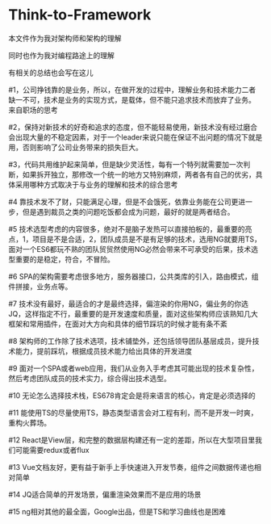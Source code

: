 # Think-to-Framework
本文件作为我对架构师和架构的理解

同时也作为我对编程路途上的理解

有相关的总结也会写在这儿

#1，公司挣钱靠的是业务，所以，在做开发的过程中，理解业务和技术能力二者缺一不可，技术是业务的实现方式，是载体，但不能只追求技术而放弃了业务。    来自职场的思考

#2，保持对新技术的好奇和追求的态度，但不能轻易使用，新技术没有经过磨合会出现大量的不稳定因素，对于一个leader来说只能在保证不出问题的情况下就是用，否则影响了公司业务带来的损失巨大。

#3，代码共用维护起来简单，但是缺少灵活性，每有一个特列就需要加一次判断，如果拆开独立，那修改一个统一的地方又特别麻烦，两者各有自己的优劣，具体采用哪种方式取决于与业务的理解和技术的综合思考

#4 靠技术发不了财，只能满足心理，但是不会饿死，依靠业务能在公司更进一步，但是遇到裁员之类的问题吃饭都会成为问题，最好的就是两者结合。

#5 技术选型考虑的内容很多，绝对不是脑子发热可以直接拍板的，最重要的亮点，1，项目是不是合适，2，团队成员是不是有足够的技术，选用NG就要用TS，面对一个ES6都玩不熟的团队贸贸然使用NG必然会带来不可承受的后果，技术选型重要的是稳定，符合，不冒险。

#6 SPA的架构需要考虑很多地方，服务器接口，公共类库的引入，路由模式，组件拼接，业务点等。

#7 技术没有最好，最适合的才是最终选择，偏渲染的你用NG，偏业务的你选JQ，这样指定不行，最重要的是开发速度和质量，面对这些架构师应该熟知几大框架和常用插件，在面对大方向和具体的细节踩坑的时候才能有条不紊

#8 架构师的工作除了技术选项，技术铺垫外，还包括领导团队基层成员，提升技术能力，提前踩坑，根据成员技术能力给出具体的开发进度

#9  面对一个SPA或者web应用，我们从业务入手考虑其可能出现的技术复杂性，然后考虑团队成员的技术实力，综合得出技术选型。

#10 无论怎么选择技术栈，ES678肯定会是将来语言的核心，肯定是必须选择的

#11 能使用TS的尽量使用TS，静态类型语言会对工程有利，而不是开发一时爽，重构火葬场。

#12 React是View层，和完整的数据层构建还有一定的差距，所以在大型项目里我们可能需要redux或者flux

#13 Vue文档友好，更有益于新手上手快速进入开发节奏，组件之间数据传递也相对简单

#14 JQ适合简单的开发场景，偏重渲染效果而不是应用的场景

#15 ng相对其他的最全面，Google出品，但是TS和学习曲线也是困难